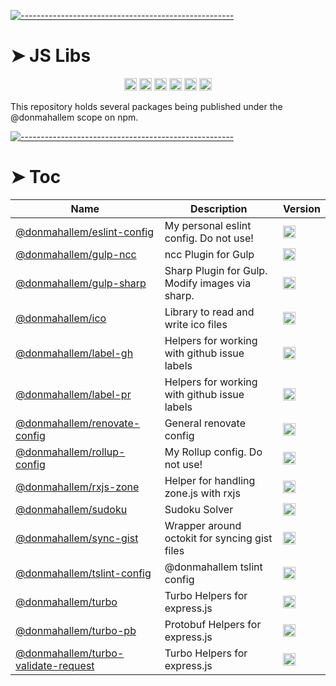 <!-- ⚠️ This README has been generated from the file(s) "readme_blueprint.md" ⚠️-->
[![-----------------------------------------------------](https://raw.githubusercontent.com/andreasbm/readme/master/assets/lines/water.png)](#js-libs)

# ➤ JS Libs
<p align="center">
		<a href="https://github.com/donmahallem/js-libs/actions?query=workflow%3ATest+branch%3Amaster"><img alt="Test" src="https://github.com/donmahallem/js-libs/workflows/Test/badge.svg?branch=master&event=push" height="20"/></a>
<a href="https://codecov.io/gh/donmahallem/js-libs/branch/master"><img alt="codecov" src="https://codecov.io/gh/donmahallem/js-libs/branch/master/graph/badge.svg" height="20"/></a>
<a href="https://github.com/donmahallem/js-libs/releases"><img alt="GitHub release (latest SemVer)" src="https://img.shields.io/github/v/release/donmahallem/js-libs?sort=semver" height="20"/></a>
<a href="https://github.com/donmahallem/js-libs/blob/master/LICENSE"><img alt="GitHub license" src="https://img.shields.io/github/license/donmahallem/js-libs" height="20"/></a>
<a href="https://github.com/donmahallem/js-libs"><img alt="David" src="https://img.shields.io/david/dev/donmahallem/js-libs" height="20"/></a>
<a href="https://github.com/donmahallem/js-libs/graphs/contributors"><img alt="GitHub contributors" src="https://img.shields.io/github/contributors-anon/donmahallem/js-libs" height="20"/></a>
	</p>


This repository holds several packages being published under the @donmahallem scope on npm.


[![-----------------------------------------------------](https://raw.githubusercontent.com/andreasbm/readme/master/assets/lines/water.png)](#toc)

# ➤ Toc


| Name                                             | Description                                     | Version                                          |
|--------------------------------------------------|-------------------------------------------------|--------------------------------------------------|
| [@donmahallem/eslint-config](https://donmahallem.github.io/js-libs/) | My personal eslint config. Do not use!          | <a href="https://badge.fury.io/js/%40donmahallem%2Feslint-config"><img alt="npm version" src="https://badge.fury.io/js/%40donmahallem%2Feslint-config.svg" height="20"/></a> |
| [@donmahallem/gulp-ncc](https://donmahallem.github.io/js-libs/) | ncc Plugin for Gulp                             | <a href="https://badge.fury.io/js/%40donmahallem%2Fgulp-ncc"><img alt="npm version" src="https://badge.fury.io/js/%40donmahallem%2Fgulp-ncc.svg" height="20"/></a> |
| [@donmahallem/gulp-sharp](https://donmahallem.github.io/js-libs/) | Sharp Plugin for Gulp. Modify images via sharp. | <a href="https://badge.fury.io/js/%40donmahallem%2Fgulp-sharp"><img alt="npm version" src="https://badge.fury.io/js/%40donmahallem%2Fgulp-sharp.svg" height="20"/></a> |
| [@donmahallem/ico](https://donmahallem.github.io/js-libs/) | Library to read and write ico files             | <a href="https://badge.fury.io/js/%40donmahallem%2Fico"><img alt="npm version" src="https://badge.fury.io/js/%40donmahallem%2Fico.svg" height="20"/></a> |
| [@donmahallem/label-gh](https://donmahallem.github.io/js-libs/) | Helpers for working with github issue labels    | <a href="https://badge.fury.io/js/%40donmahallem%2Flabel-gh"><img alt="npm version" src="https://badge.fury.io/js/%40donmahallem%2Flabel-gh.svg" height="20"/></a> |
| [@donmahallem/label-pr](https://donmahallem.github.io/js-libs/) | Helpers for working with github issue labels    | <a href="https://badge.fury.io/js/%40donmahallem%2Flabel-pr"><img alt="npm version" src="https://badge.fury.io/js/%40donmahallem%2Flabel-pr.svg" height="20"/></a> |
| [@donmahallem/renovate-config](https://donmahallem.github.io/js-libs/) | General renovate config                         | <a href="https://badge.fury.io/js/%40donmahallem%2Frenovate-config"><img alt="npm version" src="https://badge.fury.io/js/%40donmahallem%2Frenovate-config.svg" height="20"/></a> |
| [@donmahallem/rollup-config](https://donmahallem.github.io/js-libs/) | My Rollup config. Do not use!                   | <a href="https://badge.fury.io/js/%40donmahallem%2Frollup-config"><img alt="npm version" src="https://badge.fury.io/js/%40donmahallem%2Frollup-config.svg" height="20"/></a> |
| [@donmahallem/rxjs-zone](https://donmahallem.github.io/js-libs/) | Helper for handling zone.js with rxjs           | <a href="https://badge.fury.io/js/%40donmahallem%2Frxjs-zone"><img alt="npm version" src="https://badge.fury.io/js/%40donmahallem%2Frxjs-zone.svg" height="20"/></a> |
| [@donmahallem/sudoku](https://donmahallem.github.io/js-libs/) | Sudoku Solver                                   | <a href="https://badge.fury.io/js/%40donmahallem%2Fsudoku"><img alt="npm version" src="https://badge.fury.io/js/%40donmahallem%2Fsudoku.svg" height="20"/></a> |
| [@donmahallem/sync-gist](https://donmahallem.github.io/js-libs/) | Wrapper around octokit for syncing gist files   | <a href="https://badge.fury.io/js/%40donmahallem%2Fsync-gist"><img alt="npm version" src="https://badge.fury.io/js/%40donmahallem%2Fsync-gist.svg" height="20"/></a> |
| [@donmahallem/tslint-config](https://donmahallem.github.io/js-libs/) | @donmahallem tslint config                      | <a href="https://badge.fury.io/js/%40donmahallem%2Ftslint-config"><img alt="npm version" src="https://badge.fury.io/js/%40donmahallem%2Ftslint-config.svg" height="20"/></a> |
| [@donmahallem/turbo](https://github.com/donmahallem/js-libs/tree/master/packages/turbo) | Turbo Helpers for express.js                    | <a href="https://badge.fury.io/js/%40donmahallem%2Fturbo"><img alt="npm version" src="https://badge.fury.io/js/%40donmahallem%2Fturbo.svg" height="20"/></a> |
| [@donmahallem/turbo-pb](https://donmahallem.github.io/js-libs/) | Protobuf Helpers for express.js                 | <a href="https://badge.fury.io/js/%40donmahallem%2Fturbo-pb"><img alt="npm version" src="https://badge.fury.io/js/%40donmahallem%2Fturbo-pb.svg" height="20"/></a> |
| [@donmahallem/turbo-validate-request](https://donmahallem.github.io/js-libs/) | Turbo Helpers for express.js                    | <a href="https://badge.fury.io/js/%40donmahallem%2Fturbo-validate-request"><img alt="npm version" src="https://badge.fury.io/js/%40donmahallem%2Fturbo-validate-request.svg" height="20"/></a> |

